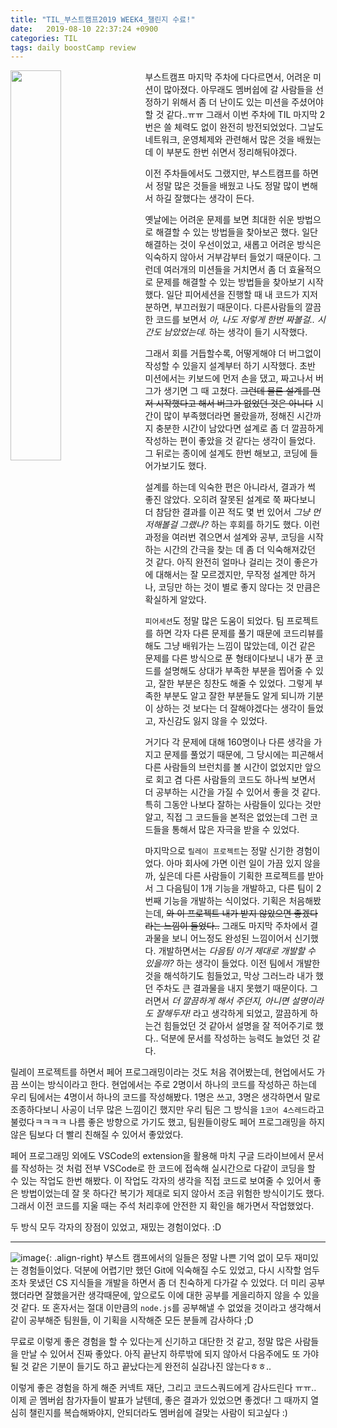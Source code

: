 ```yaml
---
title: "TIL_부스트캠프2019 WEEK4_챌린지 수료!"
date:   2019-08-10 22:37:24 +0900
categories: TIL
tags: daily boostCamp review
--- 
```

<img src="https://user-images.githubusercontent.com/42017052/62830903-ac43ad00-bc51-11e9-8363-fc9ea8681478.jpg" style="width:40%; float:left; margin-right: 1em">
부스트캠프 마지막 주차에 다다르면서, 어려운 미션이 많아졌다. 아무래도 멤버쉽에 갈 사람들을 선정하기 위해서 좀 더 난이도 있는 미션을 주셨어야 할 것 같다..ㅠㅠ 그래서 이번 주차에 TIL 마지막 2번은 쓸 체력도 없이 완전히 방전되었었다. 그날도 네트워크, 운영체제와 관련해서 많은 것을 배웠는데 이 부분도 한번 쉬면서 정리해둬야겠다.  
  
이전 주차들에서도 그랬지만, 부스트캠프를 하면서 정말 많은 것들을 배웠고 나도 정말 많이 변해서 하길 잘했다는 생각이 든다.  
  
옛날에는 어려운 문제를 보면 최대한 쉬운 방법으로 해결할 수 있는 방법들을 찾아보곤 했다. 일단 해결하는 것이 우선이었고, 새롭고 어려운 방식은 익숙하지 않아서 거부감부터 들었기 때문이다. 그런데 여러개의 미션들을 거치면서 좀 더 효율적으로 문제를 해결할 수 있는 방법들을 찾아보기 시작했다. 일단 피어세션을 진행할 때 내 코드가 지저분하면, 부끄러웠기 때문이다. 다른사람들의 깔끔한 코드를 보면서 _아, 나도 저렇게 한번 짜볼걸.. 시간도 남았었는데._ 하는 생각이 들기 시작했다.  
  
그래서 회를 거듭할수록, 어떻게해야 더 버그없이 작성할 수 있을지 설계부터 하기 시작했다. 초반 미션에서는 키보드에 먼저 손을 댔고, 짜고나서 버그가 생기면 그 때 고쳤다. ~~그런데 물론 설계를 먼저 시작했다고 해서 버그가 없었던 것은 아니다~~ 시간이 많이 부족했더라면 몰랐을까, 정해진 시간까지 충분한 시간이 남았다면 설계로 좀 더 깔끔하게 작성하는 편이 좋았을 것 같다는 생각이 들었다. 그 뒤로는 종이에 설계도 한번 해보고, 코딩에 들어가보기도 했다.  
  
설계를 하는데 익숙한 편은 아니라서, 결과가 썩 좋진 않았다. 오히려 잘못된 설계로 쭉 짜다보니 더 참담한 결과를 이끈 적도 몇 번 있어서 _그냥 먼저해볼걸 그랬나?_ 하는 후회를 하기도 했다. 이런 과정을 여러번 겪으면서 설계와 공부, 코딩을 시작하는 시간의 간극을 찾는 데 좀 더 익숙해져갔던 것 같다. 아직 완전히 얼마나 걸리는 것이 좋은가에 대해서는 잘 모르겠지만, 무작정 설계만 하거나, 코딩만 하는 것이 별로 좋지 않다는 것 만큼은 확실하게 알았다.  
  
`피어세션`도 정말 많은 도움이 되었다. 팀 프로젝트를 하면 각자 다른 문제를 풀기 때문에 코드리뷰를 해도 그냥 배워가는 느낌이 많았는데, 이건 같은 문제를 다른 방식으로 푼 형태이다보니 내가 푼 코드를 설명해도 상대가 부족한 부분을 찝어줄 수 있고, 잘한 부분은 칭찬도 해줄 수 있었다. 그렇게 부족한 부분도 알고 잘한 부분들도 알게 되니까 기분이 상하는 것 보다는 더 잘해야겠다는 생각이 들었고, 자신감도 잃지 않을 수 있었다.  
  
거기다 각 문제에 대해 160명이나 다른 생각을 가지고 문제를 풀었기 때문에, 그 당시에는 피곤해서 다른 사람들의 브런치를 볼 시간이 없었지만 앞으로 회고 겸 다른 사람들의 코드도 하나씩 보면서 더 공부하는 시간을 가질 수 있어서 좋을 것 같다. 특히 그동안 나보다 잘하는 사람들이 있다는 것만 알고, 직접 그 코드들을 본적은 없었는데 그런 코드들을 통해서 많은 자극을 받을 수 있었다.  
  
마지막으로 `릴레이 프로젝트`는 정말 신기한 경험이었다. 아마 회사에 가면 이런 일이 가끔 있지 않을까, 싶은데 다른 사람들이 기획한 프로젝트를 받아서 그 다음팀이 1개 기능을 개발하고, 다른 팀이 2번째 기능을 개발하는 식이었다. 기획은 처음해봤는데, ~~와 이 프로젝트 내가 받지 않았으면 좋겠다라는 느낌이 들었다..~~ 그래도 마지막 주차에서 결과물을 보니 어느정도 완성된 느낌이어서 신기했다. 개발하면서는 _다음팀 이거 제대로 개발할 수 있을까?_ 하는 생각이 들었다. 이전 팀에서 개발한 것을 해석하기도 힘들었고, 막상 그러느라 내가 했던 주차도 큰 결과물을 내지 못했기 때문이다. 그러면서 _더 깔끔하게 해서 주던지, 아니면 설명이라도 잘해두자!_ 라고 생각하게 되었고, 깔끔하게 하는건 힘들었던 것 같아서 설명을 잘 적어주기로 했다.. 덕분에 문서를 작성하는 능력도 늘었던 것 같다.  
   
릴레이 프로젝트를 하면서 페어 프로그래밍이라는 것도 처음 겪어봤는데, 현업에서도 가끔 쓰이는 방식이라고 한다. 현업에서는 주로 2명이서 하나의 코드를 작성하곤 하는데 우리 팀에서는 4명이서 하나의 코드를 작성해봤다. 1명은 쓰고, 3명은 생각하면서 말로 조종하다보니 사공이 너무 많은 느낌이긴 했지만 우리 팀은 그 방식을 `1코어 4스레드`라고 불렀다ㅋㅋㅋㅋ 나름 좋은 방향으로 가기도 했고, 팀원들이랑도 페어 프로그래밍을 하지 않은 팀보다 더 빨리 친해질 수 있어서 좋았었다.  
  
페어 프로그래밍 외에도 VSCode의 extension을 활용해 마치 구글 드라이브에서 문서를 작성하는 것 처럼 전부 VSCode로 한 코드에 접속해 실시간으로 다같이 코딩을 할 수 있는 작업도 한번 해봤다. 이 작업도 각자의 생각을 직접 코드로 보여줄 수 있어서 좋은 방법이었는데 잘 못 하다간 복기가 제대로 되지 않아서 조금 위험한 방식이기도 했다. 그래서 이전 코드를 지울 때는 주석 처리후에 안전한 지 확인을 해가면서 작업했었다.  
  
두 방식 모두 각자의 장점이 있었고, 재밌는 경험이었다. :D  
  
___


![image](https://user-images.githubusercontent.com/42017052/62831120-245fa200-bc55-11e9-835e-b0915948737c.png){: .align-right}
부스트 캠프에서의 일들은 정말 나쁜 기억 없이 모두 재미있는 경험들이었다. 덕분에 어렵기만 했던 Git에 익숙해질 수도 있었고, 다시 시작할 엄두조차 못냈던 CS 지식들을 개발을 하면서 좀 더 친숙하게 다가갈 수 있었다. 더 미리 공부했더라면 잘했을거란 생각때문에, 앞으로도 이에 대한 공부를 게을리하지 않을 수 있을 것 같다. 또 혼자서는 절대 이만큼의 `node.js`를 공부해낼 수 없었을 것이라고 생각해서 같이 공부해준 팀원들, 이 기획을 시작해준 모든 분들께 감사하다 ;D    
  
무료로 이렇게 좋은 경험을 할 수 있다는게 신기하고 대단한 것 같고, 정말 많은 사람들을 만날 수 있어서 진짜 좋았다. 아직 끝난지 하루밖에 되지 않아서 다음주에도 또 가야될 것 같은 기분이 들기도 하고 끝났다는게 완전히 실감나진 않는다ㅎㅎ..  
  
이렇게 좋은 경험을 하게 해준 커넥트 재단, 그리고 코드스쿼드에게 감사드린다 ㅠㅠ.. 이제 곧 멤버쉽 참가자들이 발표가 날텐데, 좋은 결과가 있었으면 좋겠다! 그 때까지 열심히 챌린지를 복습해봐야지, 안되더라도 멤버쉽에 걸맞는 사람이 되고싶다 :)  